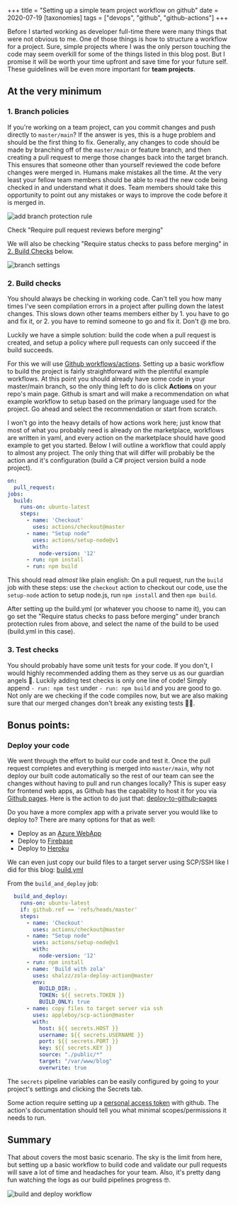+++
title = "Setting up a simple team project workflow on github"
date = 2020-07-19
[taxonomies]
tags = ["devops", "github", "github-actions"]
+++

Before I started working as developer full-time there were many things that were not obvious to me.
One of those things is how to structure a workflow for a project. Sure, simple projects where I was the only person touching the code may seem overkill for some of the things listed in this blog post. But I promise it will be worth your time upfront and save time for your future self. These guidelines will be even more important for **team projects**.

## At the very minimum

### 1. Branch policies

If you're working on a team project, can you commit changes and push directly to `master/main`? If the answer is yes, this is a huge problem and should be the first thing to fix.
Generally, any changes to code should be made by branching off of the `master/main` or feature branch, and then creating a pull request to merge those changes back into the target branch. This ensures that someone other than yourself reviewed the code before changes were merged in. Humans make mistakes all the time. At the very least your fellow team members should be able to read the new code being checked in and understand what it does. Team members should take this opportunity to point out any mistakes or ways to improve the code before it is merged in.

![add branch protection rule](/images/setting_up_a_simple_team_project_workflow_on_github/add_rule.png)

Check "Require pull request reviews before merging"

We will also be checking "Require status checks to pass before merging" in [2. Build Checks](#2-build-checks) below.

![branch settings](/images/setting_up_a_simple_team_project_workflow_on_github/branch_settings_checked.png)

### 2. Build checks

You should always be checking in working code. Can't tell you how many times I've seen compilation errors in a project after pulling down the latest changes. This slows down other teams members either by 1. you have to go and fix it, or 2. you have to remind someone to go and fix it. Don't @ me bro.

Luckily we have a simple solution: build the code when a pull request is created, and setup a policy where pull requests can only succeed if the build succeeds.

For this we will use [Github workflows/actions](https://docs.github.com/en/actions/configuring-and-managing-workflows/configuring-a-workflow). Setting up a basic workflow to build the project is fairly straightforward with the plentiful example workflows. At this point you should already have some code in your master/main branch, so the only thing left to do is click **Actions** on your repo's main page. Github is smart and will make a recommendation on what example workflow to setup based on the primary language used for the project. Go ahead and select the recommendation or start from scratch.

I won't go into the heavy details of how actions work here; just know that most of what you probably need is already on the marketplace, workflows are written in yaml, and every action on the marketplace should have good example to get you started. Below I will outline a workflow that could apply to almost any project. The only thing that will differ will probably be the action and it's configuration (build a C# project version build a node project).

```yaml
on:
  pull_request:
jobs:
  build:
    runs-on: ubuntu-latest
    steps:
      - name: 'Checkout'
        uses: actions/checkout@master
      - name: "Setup node"
        uses: actions/setup-node@v1
        with:
          node-version: '12'
      - run: npm install
      - run: npm build
```

This should read *almost* like plain english: On a pull request, run the `build` job with these steps: use the `checkout` action to checkout our code, use the `setup-node` action to setup node.js, run `npm install` and then `npm build`.

After setting up the build.yml (or whatever you choose to name it), you can go set the "Require status checks to pass before merging" under branch protection rules from above, and select the name of the build to be used (build.yml in this case).

### 3. Test checks

You should probably have some unit tests for your code. If you don't, I would highly recommended adding them as they serve us as our guardian angels 👼. Luckily adding test checks is only one line of code! Simply append `- run: npm test` under `- run: npm build` and you are good to go. Not only are we checking if the code compiles now, but we are also making sure that our merged changes don't break any existing tests 🤜🤛.

## Bonus points:

### Deploy your code

We went through the effort to build our code and test it. Once the pull request completes and everything is merged into `master/main`, why not deploy our built code automatically so the rest of our team can see the changes without having to pull and run changes locally? This is super easy for frontend web apps, as Github has the capability to host it for you via [Github pages](https://pages.github.com/). Here is the action to do just that: [deploy-to-github-pages](https://github.com/marketplace/actions/deploy-to-github-pages)

Do you have a more complex app with a private server you would like to deploy to? There are many options for that as well:
* Deploy as an [Azure WebApp](https://github.com/marketplace/actions/azure-webapp)
* Deploy to [Firebase](https://github.com/marketplace/actions/github-action-for-firebase)
* Deploy to [Heroku](https://github.com/marketplace/actions/deploy-to-heroku)

We can even just copy our build files to a target server using SCP/SSH like I did for this blog: [build.yml](https://github.com/YaroBear/blog/blob/master/.github/workflows/build.yml)

From the `build_and_deploy` job:

```yaml
  build_and_deploy:
    runs-on: ubuntu-latest
    if: github.ref == 'refs/heads/master'
    steps:
      - name: 'Checkout'
        uses: actions/checkout@master
      - name: "Setup node"
        uses: actions/setup-node@v1
        with:
          node-version: '12'
      - run: npm install
      - name: 'Build with zola' 
        uses: shalzz/zola-deploy-action@master
        env:
          BUILD_DIR: .
          TOKEN: ${{ secrets.TOKEN }}
          BUILD_ONLY: true
      - name: copy files to target server via ssh
        uses: appleboy/scp-action@master
        with:
          host: ${{ secrets.HOST }}
          username: ${{ secrets.USERNAME }}
          port: ${{ secrets.PORT }}
          key: ${{ secrets.KEY }}
          source: "./public/*"
          target: "/var/www/blog"
          overwrite: true
```

The `secrets` pipeline variables can be easily configured by going to your project's settings and clicking the Secrets tab.

Some action require setting up a [personal access token](https://docs.github.com/en/github/authenticating-to-github/creating-a-personal-access-token) with github. The action's documentation should tell you what minimal scopes/permissions it needs to run.

## Summary

That about covers the most basic scenario. The sky is the limit from here, but setting up a basic workflow to build code and validate our pull requests will save a lot of time and headaches for your team. Also, it's pretty dang fun watching the logs as our build pipelines progress 🤓.

![build and deploy workflow](/images/setting_up_a_simple_team_project_workflow_on_github/build_and_deploy.gif)